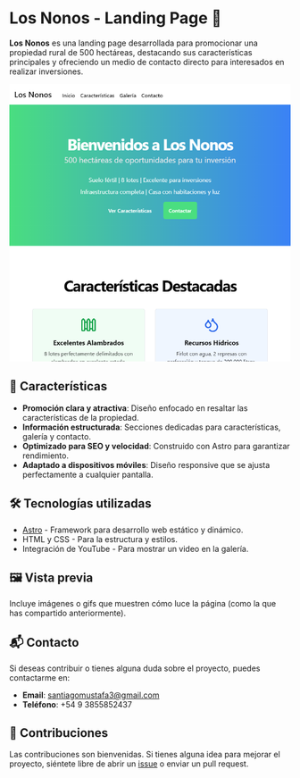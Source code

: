 # Los Nonos - Landing Page 🚜

**Los Nonos** es una landing page desarrollada para promocionar una propiedad rural de 500 hectáreas, destacando sus características principales y ofreciendo un medio de contacto directo para interesados en realizar inversiones.

![Preview de la página](/public/image.png)

## 🌟 Características

- **Promoción clara y atractiva**: Diseño enfocado en resaltar las características de la propiedad.
- **Información estructurada**: Secciones dedicadas para características, galería y contacto.
- **Optimizado para SEO y velocidad**: Construido con Astro para garantizar rendimiento.
- **Adaptado a dispositivos móviles**: Diseño responsive que se ajusta perfectamente a cualquier pantalla.

## 🛠️ Tecnologías utilizadas

- [Astro](https://astro.build/) - Framework para desarrollo web estático y dinámico.
- HTML y CSS - Para la estructura y estilos.
- Integración de YouTube - Para mostrar un video en la galería.

## 🖼️ Vista previa

Incluye imágenes o gifs que muestren cómo luce la página (como la que has compartido anteriormente).

## 📬 Contacto

Si deseas contribuir o tienes alguna duda sobre el proyecto, puedes contactarme en:

- **Email**: <santiagomustafa3@gmail.com>
- **Teléfono**: +54 9 3855852437

## 🌱 Contribuciones

Las contribuciones son bienvenidas. Si tienes alguna idea para mejorar el proyecto, siéntete libre de abrir un [issue](https://github.com/usuario/los-nonos-landing/issues) o enviar un pull request.
